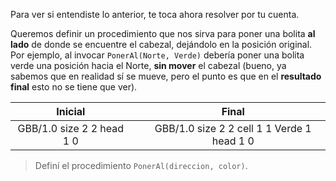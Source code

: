 Para ver si entendiste lo anterior, te toca ahora resolver por tu cuenta.

Queremos definir un procedimiento que nos sirva para poner una bolita **al lado** de donde se encuentre el cabezal, dejándolo en la posición original. Por ejemplo, al invocar `PonerAl(Norte, Verde)` debería poner una bolita verde una posición hacia el Norte, **sin mover** el cabezal (bueno, ya sabemos que en realidad sí se mueve, pero el punto es que en el **resultado final** esto no se tiene que ver).

<table class= "table table-borderless" style="width:100%">
  <thead>
  <tr>
    <th style="text-align: center">Inicial</th>
    <th style="text-align: center"></th> 
    <th style="text-align: center">Final</th>
  </tr>
  </thead>
  <tbody>
  <tr>
    <td style="text-align: center">  
      <gs-board>
        GBB/1.0
        size 2 2
        head 1 0
      </gs-board>
    </td>
    <td style="text-align: center"><i class="fa fa-arrow-right"></i></td> 
    <td style="text-align: center">
      <gs-board>
        GBB/1.0
        size 2 2
        cell 1 1 Verde 1
        head 1 0
      </gs-board>
    </td>
  </tr>
  <tbody>
</table>

> Definí el procedimiento `PonerAl(direccion, color)`.
